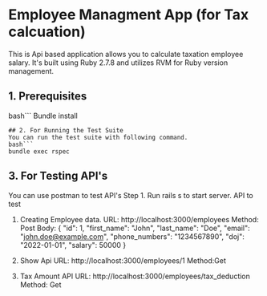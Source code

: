 # Employee Managment App (for Tax calcuation)
This is Api based application allows you to calculate taxation employee salary. It's built using Ruby 2.7.8 and utilizes RVM for Ruby version management.

## 1. Prerequisites

bash```
 Bundle install
 ```
## 2. For Running the Test Suite
You can run the test suite with following command.
bash```
bundle exec rspec
```
## 3. For Testing API's
You can use postman to test API's
Step 1. Run rails s to start server.
 API to test

1) Creating Employee data.
   URL: http://localhost:3000/employees
   Method: Post
   Body:
   {
    "id": 1,
    "first_name": "John",
    "last_name": "Doe",
    "email": "john.doe@example.com",
    "phone_numbers": "1234567890",
    "doj": "2022-01-01",
    "salary": 50000
   }

2) Show Api
   URL: http://localhost:3000/employees/1
   Method:Get

3) Tax Amount API
   URL: http://localhost:3000/employees/tax_deduction
   Method: Get
